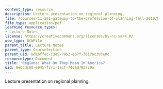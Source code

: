 ```yaml
---
content_type: resource
description: Lecture presentation on regional planning.
file: /courses/11-201-gateway-to-the-profession-of-planning-fall-2010/8ebcdc88e945f2711acf740ad793729a_MIT11_201F10_ses5_slides.pdf
file_type: application/pdf
learning_resource_types:
- Lecture Notes
license: https://creativecommons.org/licenses/by-nc-sa/4.0/
ocw_type: OCWFile
parent_title: Lecture Notes
parent_type: CourseSection
parent_uid: bd1bffec-c3e5-7852-e57f-3617ac39be0d
resourcetype: Document
title: 'Regions: What Do They Mean In America?'
uid: 8ebcdc88-e945-f271-1acf-740ad793729a
---
```

Lecture presentation on regional planning.